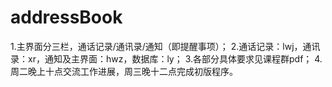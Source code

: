 # addressBook
1.主界面分三栏，通话记录/通讯录/通知（即提醒事项）；
2.通话记录：lwj，通讯录：xr，通知及主界面：hwz，数据库：ly；
3.各部分具体要求见课程群pdf；
4.周二晚上十点交流工作进展，周三晚十二点完成初版程序。
